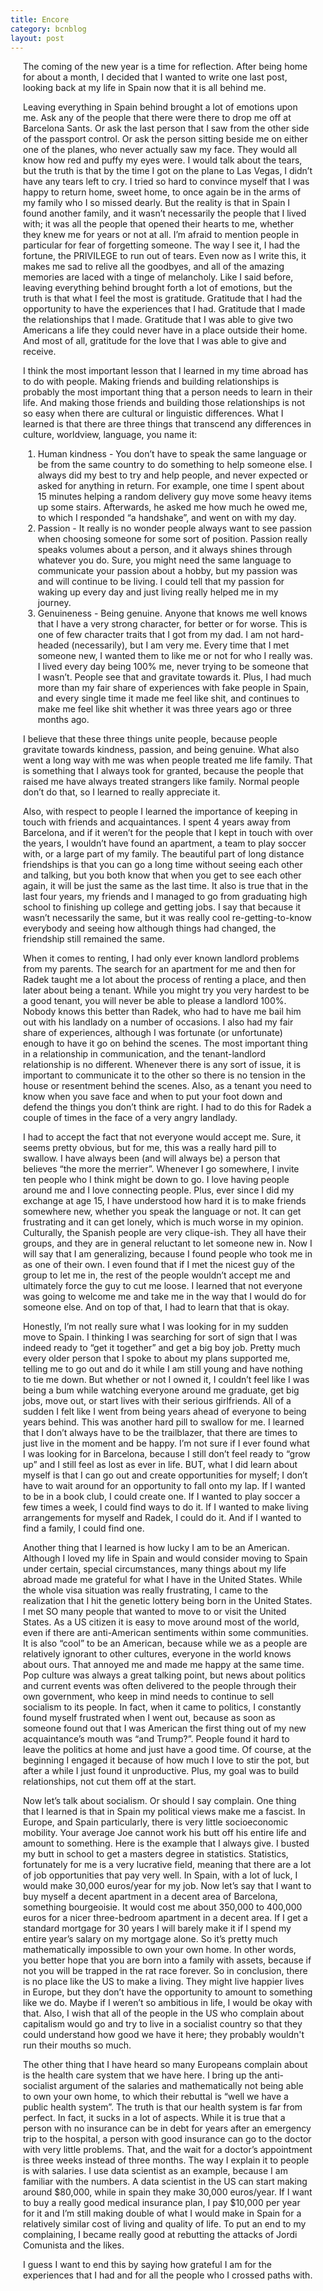 ```yaml
---
title: Encore
category: bcnblog
layout: post
---
```


<p style="margin-left:20px;margin-right:20px"> The coming of the new year is a time for reflection. After being home for about a month, I decided that I wanted to write one last post, looking back at my life in Spain now that it is all behind me. </p>

<div style="margin-left:20px;margin-right:20px">

<p> Leaving everything in Spain behind brought a lot of emotions upon me. Ask any of the people that there were there to drop me off at Barcelona Sants. Or ask the last person that I saw from the other side of the passport control. Or ask the person sitting beside me on either one of the planes, who never actually saw my face. They would all know how red and puffy my eyes were. I would talk about the tears, but the truth is that by the time I got on the plane to Las Vegas, I didn’t have any tears left to cry. I tried so hard to convince myself that I was happy to return home, sweet home, to once again be in the arms of my family who I so missed dearly. But the reality is that in Spain I found another family, and it wasn’t necessarily the people that I lived with; it was all the people that opened their hearts to me, whether they knew me for years or not at all. I’m afraid to mention people in particular for fear of forgetting someone. The way I see it, I had the fortune, the PRIVILEGE to run out of tears. Even now as I write this, it makes me sad to relive all the goodbyes, and all of the amazing memories are laced with a tinge of melancholy. Like I said before, leaving everything behind brought forth a lot of emotions, but the truth is that what I feel the most is gratitude. Gratitude that I had the opportunity to have the experiences that I had. Gratitude that I made the relationships that I made. Gratitude that I was able to give two Americans a life they could never have in a place outside their home. And most of all, gratitude for the love that I was able to give and receive. </p>

<p> I think the most important lesson that I learned in my time abroad has to do with people. Making friends and building relationships is probably the most important thing that a person needs to learn in their life. And making those friends and building those relationships is not so easy when there are cultural or linguistic differences. What I learned is that there are three things that transcend any differences in culture, worldview, language, you name it:
  <ol>
    <li> Human kindness - You don’t have to speak the same language or be from the same country to do something to help someone else. I always did my best to try and help people, and never expected or asked for anything in return. For example, one time I spent about 15 minutes helping a random delivery guy move some heavy items up some stairs. Afterwards, he asked me how much he owed me, to which I responded “a handshake”, and went on with my day. </li>
    <li> Passion - It really is no wonder people always want to see passion when choosing someone for some sort of position. Passion really speaks volumes about a person, and it always shines through whatever you do. Sure, you might need the same language to communicate your passion about a hobby, but my passion was and will continue to be living. I could tell that my passion for waking up every day and just living really helped me in my journey. </li>
    <li> Genuineness - Being genuine. Anyone that knows me well knows that I have a very strong character, for better or for worse. This is one of few character traits that I got from my dad. I am not hard-headed (necessarily), but I am very me. Every time that I met someone new, I wanted them to like me or not for who I really was. I lived every day being 100% me, never trying to be someone that I wasn’t. People see that and gravitate towards it. Plus, I had much more than my fair share of experiences with fake people in Spain, and every single time it made me feel like shit, and continues to make me feel like shit whether it was three years ago or three months ago. </li> </ol>
    </p>

<p> I believe that these three things unite people, because people gravitate towards kindness, passion, and being genuine. What also went a long way with me was when people treated me life family. That is something that I always took for granted, because the people that raised me have always treated strangers like family. Normal people don’t do that, so I learned to really appreciate it. </p>

<p> Also, with respect to people I learned the importance of keeping in touch with friends and acquaintances. I spent 4 years away from Barcelona, and if it weren’t for the people that I kept in touch with over the years, I wouldn’t have found an apartment, a team to play soccer with, or a large part of my family. The beautiful part of long distance friendships is that you can go a long time without seeing each other and talking, but you both know that when you get to see each other again, it will be just the same as the last time. It also is true that in the last four years, my friends and I managed to go from graduating high school to finishing up college and getting jobs. I say that because it wasn’t necessarily the same, but it was really cool re-getting-to-know everybody and seeing how although things had changed, the friendship still remained the same. </p>

<p> When it comes to renting, I had only ever known landlord problems from my parents. The search for an apartment for me and then for Radek taught me a lot about the process of renting a place, and then later about being a tenant. While you might try you very hardest to be a good tenant, you will never be able to please a landlord 100%. Nobody knows this better than Radek, who had to have me bail him out with his landlady on a number of occasions. I also had my fair share of experiences, although I was fortunate (or unfortunate) enough to have it go on behind the scenes. The most important thing in a relationship in communication, and the tenant-landlord relationship is no different. Whenever there is any sort of issue, it is important to communicate it to the other so there is no tension in the house or resentment behind the scenes. Also, as a tenant you need to know when you save face and when to put your foot down and defend the things you don’t think are right. I had to do this for Radek a couple of times in the face of a very angry landlady. </p>

<p> I had to accept the fact that not everyone would accept me. Sure, it seems pretty obvious, but for me, this was a really hard pill to swallow. I have always been (and will always be) a person that believes “the more the merrier”. Whenever I go somewhere, I invite ten people who I think might be down to go. I love having people around me and I love connecting people. Plus, ever since I did my exchange at age 15, I have understood how hard it is to make friends somewhere new, whether you speak the language or not. It can get frustrating and it can get lonely, which is much worse in my opinion. Culturally, the Spanish people are very clique-ish. They all have their groups, and they are in general reluctant to let someone new in. Now I will say that I am generalizing, because I found people who took me in as one of their own. I even found that if I met the nicest guy of the group to let me in, the rest of the people wouldn’t accept me and ultimately force the guy to cut me loose. I learned that not everyone was going to welcome me and take me in the way that I would do for someone else. And on top of that, I had to learn that that is okay. </p>

<p> Honestly, I’m not really sure what I was looking for in my sudden move to Spain. I thinking I was searching for sort of sign that I was indeed ready to “get it together” and get a big boy job. Pretty much every older person that I spoke to about my plans supported me, telling me to go out and do it while I am still young and have nothing to tie me down. But whether or not I owned it, I couldn’t feel like I was being a bum while watching everyone around me graduate, get big jobs, move out, or start lives with their serious girlfriends. All of a sudden I felt like I went from being years ahead of everyone to being years behind. This was another hard pill to swallow for me. I learned that I don’t always have to be the trailblazer, that there are times to just live in the moment and be happy. I’m not sure if I ever found what I was looking for in Barcelona, because I still don’t feel ready to “grow up” and I still feel as lost as ever in life. BUT, what I did learn about myself is that I can go out and create opportunities for myself; I don’t have to wait around for an opportunity to fall onto my lap. If I wanted to be in a book club, I could create one. If I wanted to play soccer a few times a week, I could find ways to do it. If I wanted to make living arrangements for myself and Radek, I could do it. And if I wanted to find a family, I could find one. </p> 

<p> Another thing that I learned is how lucky I am to be an American. Although I loved my life in Spain and would consider moving to Spain under certain, special circumstances, many things about my life abroad made me grateful for what I have in the United States. While the whole visa situation was really frustrating, I came to the realization that I hit the genetic lottery being born in the United States. I met SO many people that wanted to move to or visit the United States. As a US citizen it is easy to move around most of the world, even if there are anti-American sentiments within some communities. It is also “cool” to be an American, because while we as a people are relatively ignorant to other cultures, everyone in the world knows about ours. That annoyed me and made me happy at the same time. Pop culture was always a great talking point, but news about politics and current events was often delivered to the people through their own government, who keep in mind needs to continue to sell socialism to its people. In fact, when it came to politics, I constantly found myself frustrated when I went out, because as soon as someone found out that I was American the first thing out of my new acquaintance’s mouth was “and Trump?”. People found it hard to leave the politics at home and just have a good time. Of course, at the beginning I engaged it because of how much I love to stir the pot, but after a while I just found it unproductive. Plus, my goal was to build relationships, not cut them off at the start. </p>

<p> Now let’s talk about socialism. Or should I say complain. One thing that I learned is that in Spain my political views make me a fascist. In Europe, and Spain particularly, there is very little socioeconomic mobility. Your average Joe cannot work his butt off his entire life and amount to something. Here is the example that I always give. I busted my butt in school to get a masters degree in statistics. Statistics, fortunately for me is a very lucrative field, meaning that there are a lot of job opportunities that pay very well. In Spain, with a lot of luck, I would make 30,000 euros/year for my job. Now let’s say that I want to buy myself a decent apartment in a decent area of Barcelona, something bourgeoisie. It would cost me about 350,000 to 400,000 euros for a nicer three-bedroom apartment in a decent area. If I get a standard mortgage for 30 years I will barely make it if I spend my entire year’s salary on my mortgage alone. So it’s pretty much mathematically impossible to own your own home. In other words, you better hope that you are born into a family with assets, because if not you will be trapped in the rat race forever. So in conclusion, there is no place like the US to make a living. They might live happier lives in Europe, but they don’t have the opportunity to amount to something like we do. Maybe if I weren’t so ambitious in life, I would be okay with that. Also, I wish that all of the people in the US who complain about capitalism would go and try to live in a socialist country so that they could understand how good we have it here; they probably wouldn't run their mouths so much. </p>

<p> The other thing that I have heard so many Europeans complain about is the health care system that we have here. I bring up the anti-socialist argument of the salaries and mathematically not being able to own your own home, to which their rebuttal is “well we have a public health system”. The truth is that our health system is far from perfect. In fact, it sucks in a lot of aspects. While it is true that a person with no insurance can be in debt for years after an emergency trip to the hospital, a person with good insurance can go to the doctor with very little problems. That, and the wait for a doctor’s appointment is three weeks instead of three months. The way I explain it to people is with salaries. I use data scientist as an example, because I am familiar with the numbers. A data scientist in the US can start making around $80,000, while in spain they make 30,000 euros/year. If I want to buy a really good medical insurance plan, I pay $10,000 per year for it and I’m still making double of what I would make in Spain for a relatively similar cost of living and quality of life. To put an end to my complaining, I became really good at rebutting the attacks of Jordi Comunista and the likes. </p>

<p> I guess I want to end this by saying how grateful I am for the experiences that I had and for all the people who I crossed paths with. </p>

</div>
